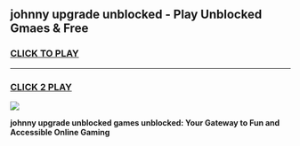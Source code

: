 
## johnny upgrade unblocked - Play Unblocked Gmaes & Free
<h3>
<a href="https://news.freeplayer.one?title=johnny_upgrade_unblocked&ref=16F">CLICK TO PLAY</a></h3>
<hr>

<h3>
<a href="https://news.freeplayer.one?title=johnny_upgrade_unblocked&ref=16F">CLICK 2 PLAY</a>
  
</h3>

<a href="https://news.freeplayer.one?title=johnny_upgrade_unblocked&ref=16F/"><img src="https://clearcache.store/games.png"></a>


**johnny upgrade unblocked games unblocked: Your Gateway to Fun and Accessible Online Gaming**

